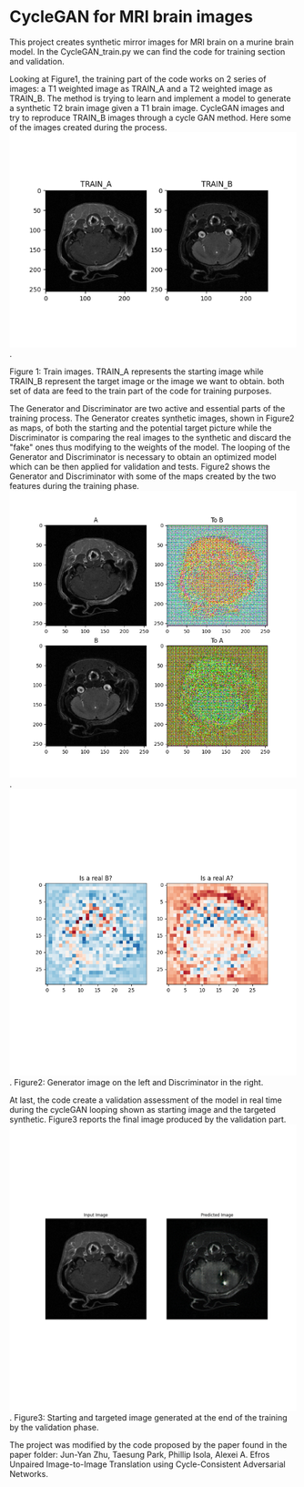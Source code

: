 # CycleGAN for MRI brain images

This project creates synthetic mirror images for MRI brain on a murine brain model. In the CycleGAN_train.py we can find the code for training section and validation.

Looking at Figure1, the training part of the code works on 2 series of images: a T1 weighted image as TRAIN_A and a T2 weighted image as TRAIN_B. The method is trying to learn and implement a model to generate a synthetic T2 brain image given a T1 brain image. CycleGAN images and try to reproduce TRAIN_B images through a cycle GAN method.
 Here some of the images created during the process.
![hello](images/1_TRAIN_sample.png).

Figure 1: Train images. TRAIN_A represents the starting image while TRAIN_B represent the target image or the image we want to obtain. both set of data are feed to the train part of the code for training purposes. 


The Generator and Discriminator are two active and essential parts of the training process. The Generator creates synthetic images, shown in Figure2 as maps, of both the starting and the potential target picture while the Discriminator is comparing the real images to the synthetic and discard the "fake" ones thus modifying to the weights of the model. The looping of the Generator and Discriminator is necessary to obtain an optimized model which can be then applied for validation and tests. Figure2 shows the Generator and Discriminator with some of the maps created by the two features during the training phase.
![hello](images/2_Generator.png). ![hello](images/3_Discriminator.png).
Figure2: Generator image on the left and Discriminator in the right. 


At last, the code create a validation assessment of the model in real time during the cycleGAN looping shown as starting image and the targeted synthetic. Figure3 reports the final image produced by the validation part.
![hello](images/4_True_vs_Predicted.png).
Figure3: Starting and targeted image generated at the end of the training by the validation phase. 





The project was modified by the code proposed by the paper found in the paper folder:
Jun-Yan Zhu, Taesung Park, Phillip Isola, Alexei A. Efros  Unpaired Image-to-Image Translation using Cycle-Consistent Adversarial Networks.
